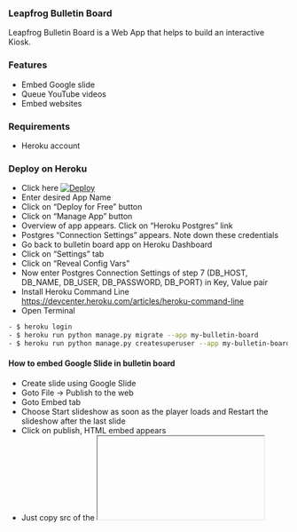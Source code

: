 ### Leapfrog Bulletin Board

Leapfrog Bulletin Board is a Web App that helps to build an interactive Kiosk.


### Features

- Embed Google slide
- Queue YouTube videos
- Embed websites


### Requirements

- Heroku account


### Deploy on Heroku

- Click here [![Deploy](https://www.herokucdn.com/deploy/button.svg)](https://heroku.com/deploy?template=https://github.com/leapfrogtechnology/LF-Bulletin-board/tree/dev)
- Enter desired App Name
- Click on “Deploy for Free” button
- Click on “Manage App” button
- Overview of app appears. Click on “Heroku Postgres” link
- Postgres “Connection Settings” appears. Note down these credentials
- Go back to bulletin board app on Heroku Dashboard
- Click on “Settings” tab
- Click on “Reveal Config Vars”
- Now enter Postgres Connection Settings of step 7 (DB_HOST, DB_NAME, DB_USER, DB_PASSWORD, DB_PORT) in Key, Value pair
- Install Heroku Command Line  https://devcenter.heroku.com/articles/heroku-command-line
- Open Terminal

```bash
- $ heroku login
- $ heroku run python manage.py migrate --app my-bulletin-board
- $ heroku run python manage.py createsuperuser --app my-bulletin-board
```


#### How to embed Google Slide in bulletin board

- Create slide using Google Slide
- Goto File → Publish to the web
- Goto Embed tab
- Choose Start slideshow as soon as the player loads and Restart the slideshow after the last slide
- Click on publish, HTML embed appears
- Just copy src of the <iframe> tag Eg. https://docs.google.com/presentation/d/1ETZi4bNQov9M5UEEnJEJgj3s40vZ_ORsddaeisUUcamE5kW0/embed?start=true&loop=true&delayms=3000
- Open bulletin board dashboard
- Click on Kiosks
- Click on ADD KIOSK
- Paste the URL and click on Save
__Note: If you make changes in slide. Make sure you add new Google Docs URL or just update delayms value to new value. If this is not done slide changes in bulletin board will not reflected._


#### How to embed Website in bulletin board

- Goto bulletin board dashboard
- Click on Kiosk
- Click on ADD KIOSK
- Enter URL of the website URL and click on Save


#### How to embed YouTube videos

- Go to Leapfrog bulletin board dashboard
- Add youtube videos to playlist
- Click on YouTubes
- Click on ADD YOUTUBE
- Paste YouTube video URL
- Click on save Repeat the steps to add more videos in playlist
- Set timing to play youtube video
- Go to dashboard
- Click on “Schedules”
- Click on “ADD SCHEDULE”
- Enter Start time and End time
- Click on Save


### License?

- Leapfrog Bulletin Board is licensed under th MIT license. See [License File](https://github.com/leapfrogtechnology/LF-Bulletin-board/blob/master/LICENSE.txt) for more information.


